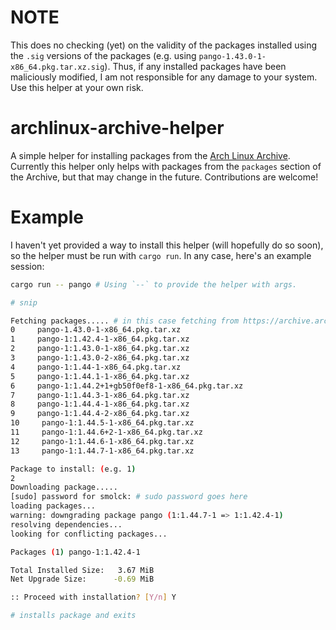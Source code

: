 # NOTE
This does no checking (yet) on the validity of the packages installed using the `.sig` versions
of the packages (e.g. using `pango-1.43.0-1-x86_64.pkg.tar.xz.sig`). Thus, if any installed packages have been
maliciously modified, I am not responsible for any damage to your system. Use this helper at your own risk.

# archlinux-archive-helper
A simple helper for installing packages from the [Arch Linux Archive](https://archive.archlinux.com).
Currently this helper only helps with packages from the `packages` section of the Archive, but that may
change in the future. Contributions are welcome!

# Example
I haven't yet provided a way to install this helper (will hopefully do so soon), so the helper must be
run with `cargo run`. In any case, here's an example session:
```bash
cargo run -- pango # Using `--` to provide the helper with args.

# snip

Fetching packages..... # in this case fetching from https://archive.archlinux.com/packages/p/pango/
0     pango-1.43.0-1-x86_64.pkg.tar.xz
1     pango-1:1.42.4-1-x86_64.pkg.tar.xz
2     pango-1:1.43.0-1-x86_64.pkg.tar.xz
3     pango-1:1.43.0-2-x86_64.pkg.tar.xz
4     pango-1:1.44-1-x86_64.pkg.tar.xz
5     pango-1:1.44.1-1-x86_64.pkg.tar.xz
6     pango-1:1.44.2+1+gb50f0ef8-1-x86_64.pkg.tar.xz
7     pango-1:1.44.3-1-x86_64.pkg.tar.xz
8     pango-1:1.44.4-1-x86_64.pkg.tar.xz
9     pango-1:1.44.4-2-x86_64.pkg.tar.xz
10     pango-1:1.44.5-1-x86_64.pkg.tar.xz
11     pango-1:1.44.6+2-1-x86_64.pkg.tar.xz
12     pango-1:1.44.6-1-x86_64.pkg.tar.xz
13     pango-1:1.44.7-1-x86_64.pkg.tar.xz

Package to install: (e.g. 1)
2
Downloading package.....
[sudo] password for smolck: # sudo password goes here
loading packages...
warning: downgrading package pango (1:1.44.7-1 => 1:1.42.4-1)
resolving dependencies...
looking for conflicting packages...

Packages (1) pango-1:1.42.4-1

Total Installed Size:   3.67 MiB
Net Upgrade Size:      -0.69 MiB

:: Proceed with installation? [Y/n] Y

# installs package and exits
```
